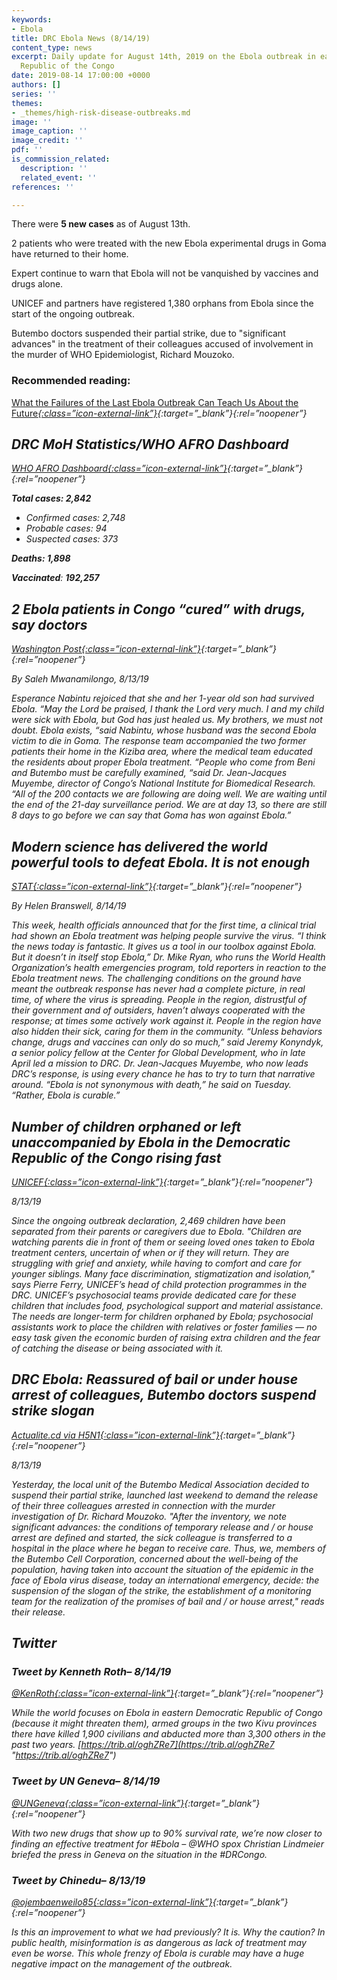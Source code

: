 ```yaml
---
keywords:
- Ebola
title: DRC Ebola News (8/14/19)
content_type: news
excerpt: Daily update for August 14th, 2019 on the Ebola outbreak in eastern Democratic
  Republic of the Congo
date: 2019-08-14 17:00:00 +0000
authors: []
series: ''
themes:
- _themes/high-risk-disease-outbreaks.md
image: ''
image_caption: ''
image_credit: ''
pdf: ''
is_commission_related:
  description: ''
  related_event: ''
references: ''

---
```

There were **5 new cases** as of August 13th.

2 patients who were treated with the new Ebola experimental drugs in Goma have returned to their home.

Expert continue to warn that Ebola will not be vanquished by vaccines and drugs alone.

UNICEF and partners have registered 1,380 orphans from Ebola since the start of the ongoing outbreak.

Butembo doctors suspended their partial strike, due to "significant advances" in the treatment of their colleagues accused of involvement in the murder of WHO Epidemiologist, Richard Mouzoko.

### Recommended reading: 

[What the Failures of the Last Ebola Outbreak Can Teach Us About the Future<i/>{:class=”icon-external-link”}](https://www.pbs.org/wgbh/frontline/article/what-the-failures-ebola-outbreak-teach-future/){:target=”_blank”}{:rel=”noopener”}

## DRC MoH Statistics/WHO AFRO Dashboard

[WHO AFRO Dashboard<i/>{:class=”icon-external-link”}](https://who.maps.arcgis.com/apps/opsdashboard/index.html#/e70c3804f6044652bc37cce7d8fcef6c){:target=”_blank”}{:rel=”noopener”}

**Total cases: 2,842** 

* Confirmed cases: 2,748
* Probable cases: 94
* Suspected cases: 373

**Deaths: 1,898**

**Vaccinated**: **192,257**

## 2 Ebola patients in Congo “cured” with drugs, say doctors

[_Washington Post_<i/>{:class=”icon-external-link”}](https://www.washingtonpost.com/world/africa/2-ebola-patients-in-congo-cured-with-new-drugs-say-doctors/2019/08/13/a6129534-bdd9-11e9-a8b0-7ed8a0d5dc5d_story.html){:target=”_blank”}{:rel=”noopener”}

_By Saleh Mwanamilongo, 8/13/19_

Esperance Nabintu rejoiced that she and her 1-year old son had survived Ebola. “May the Lord be praised, I thank the Lord very much. I and my child were sick with Ebola, but God has just healed us. My brothers, we must not doubt. Ebola exists, “said Nabintu, whose husband was the second Ebola victim to die in Goma. The response team accompanied the two former patients their home in the Kiziba area, where the medical team educated the residents about proper Ebola treatment. “People who come from Beni and Butembo must be carefully examined, “said Dr. Jean-Jacques Muyembe, director of Congo’s National Institute for Biomedical Research. “All of the 200 contacts we are following are doing well. We are waiting until the end of the 21-day surveillance period. We are at day 13, so there are still 8 days to go before we can say that Goma has won against Ebola.”

## Modern science has delivered the world powerful tools to defeat Ebola. It is not enough

[_STAT_<i/>{:class=”icon-external-link”}](https://www.statnews.com/2019/08/14/modern-science-has-delivered-the-world-powerful-tools-to-defeat-ebola-it-is-not-enough/){:target=”_blank”}{:rel=”noopener”}

_By Helen Branswell, 8/14/19_

This week, health officials announced that for the first time, a clinical trial had shown an Ebola treatment was helping people survive the virus. “I think the news today is fantastic. It gives us a tool in our toolbox against Ebola. But it doesn’t in itself stop Ebola,” Dr. Mike Ryan, who runs the World Health Organization’s health emergencies program, told reporters in reaction to the Ebola treatment news. The challenging conditions on the ground have meant the outbreak response has never had a complete picture, in real time, of where the virus is spreading. People in the region, distrustful of their government and of outsiders, haven’t always cooperated with the response; at times some actively work against it. People in the region have also hidden their sick, caring for them in the community. “Unless behaviors change, drugs and vaccines can only do so much,” said Jeremy Konyndyk, a senior policy fellow at the Center for Global Development, who in late April led a mission to DRC. Dr. Jean-Jacques Muyembe, who now leads DRC’s response, is using every chance he has to try to turn that narrative around. “Ebola is not synonymous with death,” he said on Tuesday. “Rather, Ebola is curable.”

## Number of children orphaned or left unaccompanied by Ebola in the Democratic Republic of the Congo rising fast

[_UNICEF_<i/>{:class=”icon-external-link”}](https://www.unicef.org/press-releases/number-children-orphaned-or-left-unaccompanied-ebola-democratic-republic-congo?utm_source=Global+Health+NOW+Main+List&utm_campaign=c490be26a3-EMAIL_CAMPAIGN_2019_08_13_12_20&utm_medium=email&utm_term=0_8d0d062dbd-c490be26a3-2888645){:target=”_blank”}{:rel=”noopener”}

_8/13/19_

Since the ongoing outbreak declaration, 2,469 children have been separated from their parents or caregivers due to Ebola. "Children are watching parents die in front of them or seeing loved ones taken to Ebola treatment centers, uncertain of when or if they will return. They are struggling with grief and anxiety, while having to comfort and care for younger siblings. Many face discrimination, stigmatization and isolation," says Pierre Ferry, UNICEF’s head of child protection programmes in the DRC. UNICEF’s psychosocial teams provide dedicated care for these children that includes food, psychological support and material assistance. The needs are longer-term for children orphaned by Ebola; psychosocial assistants work to place the children with relatives or foster families — no easy task given the economic burden of raising extra children and the fear of catching the disease or being associated with it.

## DRC Ebola: Reassured of bail or under house arrest of colleagues, Butembo doctors suspend strike slogan

[_Actualite.cd via H5N1_<i/>{:class=”icon-external-link”}](https://crofsblogs.typepad.com/h5n1/2019/08/drc-ebola-reassured-of-bail-or-under-house-arrest-of-colleagues-butembo-doctors-suspend-strike-slogan.html){:target=”_blank”}{:rel=”noopener”}

_8/13/19_

Yesterday, the local unit of the Butembo Medical Association decided to suspend their partial strike, launched last weekend to demand the release of their three colleagues arrested in connection with the murder investigation of Dr. Richard Mouzoko. "After the inventory, we note significant advances: the conditions of temporary release and / or house arrest are defined and started, the sick colleague is transferred to a hospital in the place where he began to receive care. Thus, we, members of the Butembo Cell Corporation, concerned about the well-being of the population, having taken into account the situation of the epidemic in the face of Ebola virus disease, today an international emergency, decide: the suspension of the slogan of the strike, the establishment of a monitoring team for the realization of the promises of bail and / or house arrest," reads their release.

## Twitter

### Tweet by Kenneth Roth– 8/14/19

[@KenRoth<i/>{:class=”icon-external-link”}](https://twitter.com/KenRoth/status/1161587114913517569){:target=”_blank”}{:rel=”noopener”}

While the world focuses on Ebola in eastern Democratic Republic of Congo (because it might threaten them), armed groups in the two Kivu provinces there have killed 1,900 civilians and abducted more than 3,300 others in the past two years. [https://trib.al/oghZRe7](https://trib.al/oghZRe7 "https://trib.al/oghZRe7")

### Tweet by UN Geneva– 8/14/19

[@UNGeneva<i/>{:class=”icon-external-link”}](https://twitter.com/UNGeneva/status/1161584749934260234){:target=”_blank”}{:rel=”noopener”}

With two new drugs that show up to 90% survival rate, we’re now closer to finding an effective treatment for #Ebola – @WHO spox Christian Lindmeier briefed the press in Geneva on the situation in the #DRCongo.

### Tweet by Chinedu– 8/13/19

[@ojembaenweilo85<i/>{:class=”icon-external-link”}](https://twitter.com/ojembaenweilo85/status/1161269529101705218){:target=”_blank”}{:rel=”noopener”}

Is this an improvement to what we had previously? It is. Why the caution? In public health, misinformation is as dangerous as lack of treatment may even be worse. This whole frenzy of Ebola is curable may have a huge negative impact on the management of the outbreak.